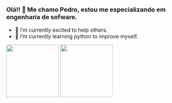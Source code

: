 ### Olá!! 👋 Me chamo Pedro, estou me especializando em engenharia de sofware. 

- 🔭 I’m currently excited to help others.
- 🌱 I’m currently learning python to improve myself.


<img height="140em" src="https://github-readme-stats.vercel.app/api?username=PedrodosSantos37&show_icons=true&theme=tokyonight">
<img height="140em" src="https://github-readme-stats.vercel.app/api/top-langs/?username=PedrodosSantos37&layout=compact&theme=tokyonight">
